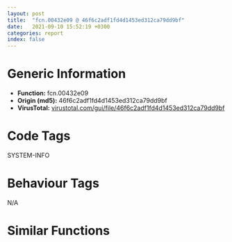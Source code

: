 ```yaml
---
layout: post
title:  "fcn.00432e09 @ 46f6c2adf1fd4d1453ed312ca79dd9bf"
date:   2021-09-10 15:52:19 +0300
categories: report
index: false
---
```


# Generic Information
- **Function:** fcn.00432e09
- **Origin (md5):** 46f6c2adf1fd4d1453ed312ca79dd9bf
- **VirusTotal:** [virustotal.com/gui/file/46f6c2adf1fd4d1453ed312ca79dd9bf][virustotal_ref]

# Code Tags
<span class="tag" id="SYSTEM-INFO">SYSTEM-INFO</span>


# Behaviour Tags
<span class="bhv-tag" id="na">N/A</span>

# Similar Functions
<script type="text/javascript" src="https://www.gstatic.com/charts/loader.js"></script>
<script type="text/javascript">

    google.charts.load('current', {'packages':['corechart']});
    google.charts.setOnLoadCallback(drawChart);

    function drawChart() {
    var data = new google.visualization.DataTable();
        data.addColumn('number', 'X');
        data.addColumn('number', 'Y');
        data.addColumn({type: 'string', role: 'tooltip', 'p': {'html': true}});
        data.addColumn({'type': 'string', 'role': 'style'});
        
        data.addRows([
    [-159.53338623046875, -105.9376220703125, '<b><a href="/report/fcn.00432e09@46f6c2adf1fd4d1453ed312ca79dd9bf">fcn.00432e09</a><br>@46f6c2adf1fd4d1453ed312ca79dd9bf</b><br>mov eax, dword[ebp-0x54]<br>add eax, 1<br>mov dword[ebp-0x54], eax<br>cmp dword[ebp-0x54], 3<br>jge 0x432e51<br>call dword[sym.imp.KERNEL32.dll_IsDebuggerPresent]<br>mov dword[ebp-0x2c], 0xd825<br>aam 0x25<br>fadd dword[eax]<br>add bh, al<br>inc ebp<br>loopne 0x432e60<br>xor dh, byte[edi-0x10]<br>aam 0x25<br>fadd dword[eax]<br>add bh, al<br>inc ebp<br>loopne 0x432e60<br>xor dh, byte[edi-0x10]<br>lea ecx, [ebp-0x2c]<br>mov dword[ebp-0x60], ecx<br>mov edx, dword[ebp-0x60]<br>mov eax, dword[edx]<br>add eax, dword[ebp-0x20]<br>mov dword[ebp-0x48], eax<br>mov dword[ebp-4], 0x18<br>mov dword[ebp-0x38], 0xfc77d673<br>lea ecx, [ebp-4]<br>mov dword[ebp-0x5c], ecx<br>mov ecx, dword[ebp-0x38]<br>add ecx, 1<br>mov edx, dword[ebp-0x5c]<br>mov eax, dword[edx]<br>cdq <br>idiv ecx<br>imul eax, dword[ebp-0x20]<br>mov dword[ebp-0x20], eax<br>jmp 0x432df2<br>mov dword[ebp-0x38], 0xf9a306e1<br>mov dword[ebp-4], 0x4af5<br>mov ecx, dword[ebp-4]<br>dec ebp<br>cld <br>add ecx, 1<br>mov eax, dword[ebp-0x38]<br>cdq <br>idiv ecx<br>mov dword[ebp+8], eax<br>mov dword[ebp-0x20], 0xe158<br>cmp dword[ebp-0x20], 0x82c7<br>je 0x432eb2<br>mov dword[ebp-0x34], 0xa7c2<br>mov dword[ebp-0x6c], 0xcf<br>mov edx, dword[ebp-0x34]<br>imul edx, dword[ebp-0x6c]<br>mov dword[ebp-0x1c], edx<br>call dword[sym.imp.KERNEL32.dll_GetCommandLineA]<br>mov dword[ebp-0x44], 0xf3504c52<br>mov eax, dword[ebp-0x44]<br>or eax, 0x27<br>imul eax, dword[ebp-0x38]<br>mov dword[ebp-0x18], eax<br>jmp 0x432ee2<br>mov dword[ebp-0x78], 0xf1425a03<br>mov ecx, dword[ebp-0x78]<br>sub ecx, dword[ebp-0x78]<br>mov dword[ebp-0x34], ecx<br>mov dword[ebp-0x48], 0x33<br>lea edx, [ebp-0x48]<br>mov dword[ebp-0x70], edx<br>lea eax, [ebp-0x38]<br>mov dword[ebp-0x74], eax<br>mov ecx, dword[ebp-0x70]<br>mov edx, dword[ecx]<br>mov eax, dword[ebp-0x74]<br>add edx, dword[eax]<br>mov dword[ebp-0x3c], edx<br>call dword[sym.imp.KERNEL32.dll_GetEnvironmentStringsW]<br>mov dword[ebp-0x2c], 0x60<br>mov dword[ebp-0x3c], 0x2abd<br>lea ecx, [ebp-0x3c]<br>mov dword[ebp-0x40], ecx<br>mov edx, dword[ebp-0x40]<br>mov eax, dword[ebp-0x2c]<br>imul eax, dword[edx]<br>add eax, dword[ebp-0x20]<br>mov dword[ebp-0x20], eax<br>lea ecx, [ebp+8]<br>mov dword[ebp-0x50], ecx<br>mov edx, dword[ebp-0x50]<br>mov eax, dword[edx]<br>and eax, dword[ebp-4]<br>add eax, dword[ebp-0x20]<br>mov dword[ebp-8], eax<br>mov dword[ebp+0xc], 0x73<br>lea ecx, [ebp+0xc]<br>mov dword[ebp-0x30], ecx<br>lea edx, [ebp-0x3c]<br>mov dword[ebp-0x4c], edx<br>mov eax, dword[ebp-0x30]<br>mov ecx, dword[eax]<br>mov edx, dword[ebp-0x4c]<br>add ecx, dword[edx]<br>add ecx, dword[ebp+0xc]<br>mov dword[ebp+0xc], ecx<br>call dword[sym.imp.KERNEL32.dll_IsDebuggerPresent]<br>mov dword[ebp-0x18], 0xfa33e1eb<br>mov dword[ebp-0x14], 0xd3a0<br>mov eax, dword[ebp-0x18]<br>add eax, dword[ebp-0x14]<br>add eax, dword[ebp-0x38]<br>mov dword[ebp-0x38], eax<br>mov dword[ebp-0x44], 0xf1e5fca5<br>lea ecx, [ebp-0x44]<br>mov dword[ebp-0x10], ecx<br>mov edx, dword[ebp-0x10]<br>mov eax, dword[edx]<br>sub eax, dword[ebp-0x3c]<br>mov dword[ebp-0x1c], eax<br>cmp dword[ebp-0x20], 0x1f<br>jg 0x432fb5<br>mov dword[ebp-0x24], 0xf23d<br>mov ecx, dword[ebp-0x24]<br>and ecx, dword[ebp-0x3c]<br>mov edx, dword[ebp-0x14]<br>sub edx, ecx<br>mov eax, dword[ebp-0x38]<br>sub eax, edx<br>mov dword[ebp-0x38], eax<br>mov dword[ebp-0x34], 0x2688<br>mov dword[ebp-0x7c], 0xfccd58d6<br>mov ecx, dword[ebp-0x34]<br>imul ecx, dword[ebp-0x7c]<br>add ecx, dword[ebp-0x3c]<br>mov dword[ebp-0x3c], ecx<br>mov edx, dword[ebp-0x1c]<br>or edx, 0xfd0802fe<br>mov eax, dword[ebp-8]<br>and eax, dword[ebp+8]<br>add edx, eax<br>mov dword[ebp-0x28], edx<br>mov dword[ebp-0x24], 0x817c<br>mov ecx, dword[ebp-0x24]<br>cmp ecx, dword[ebp-0x1c]<br>jne 0x432fe6<br>call dword[sym.imp.KERNEL32.dll_GetEnvironmentStrings]<br>call dword[sym.imp.KERNEL32.dll_GetEnvironmentStringsW]<br>jmp 0x433041<br>lea edx, [ebp-0x118]<br>push edx<br>call dword[sym.imp.KERNEL32.dll_GetVersionExA]<br>mov dword[ebp-0x11c], 0<br>jmp 0x43300e<br>mov eax, dword[ebp-0x11c]<br>add eax, 1<br>mov dword[ebp-0x11c], eax<br>cmp dword[ebp-0x11c], 3<br>jge 0x433041<br>mov eax, dword[ebp-4]<br>and eax, 0x7c<br>mov ecx, dword[ebp-0x1c]<br>add ecx, 1<br>cdq <br>idiv ecx<br>imul eax, dword[ebp-0x18]<br>mov dword[ebp-0x18], eax<br>mov edx, dword[ebp-0x14]<br>or edx, 0x6b91<br>add edx, dword[ebp-0x3c]<br>mov dword[ebp-0x120], edx<br>jmp 0x432fff<br>mov dword[ebp-0x34], 0xd91f<br>mov eax, dword[ebp-4]<br>or eax, 0x30<br>add eax, dword[ebp-0x34]<br>mov ecx, dword[ebp-0x24]<br>sub ecx, eax<br>mov dword[ebp-0x24], ecx<br>mov ecx, dword[ebp-0x80]<br>xor ecx, ebp<br>call fcn.00433c2e<br>mov esp, ebp<br>pop ebp<br>ret <br><eoc> ', 'point { fill-color: #e0440e; }'],
[18.803485870361328, 83.37368774414062, '<b><a href="/report/fcn.004043a0@6f3954a480bef11309decb3759df55ad">fcn.004043a0</a><br>@6f3954a480bef11309decb3759df55ad</b><br>push ebp<br>mov ebp, esp<br>sub esp, 0x1c<br>mov dword[ebp-4], ecx<br>mov eax, dword[ebp-4]<br>add eax, 8<br>mov dword[ebp-8], eax<br>mov ecx, dword[ebp-8]<br>mov edx, dword[ecx]<br>mov dword[ebp-0x18], edx<br>call dword[sym.imp.KERNEL32.dll_GetCurrentThreadId]<br>mov dword[ebp-0x1c], eax<br>mov eax, dword[ebp-4]<br>mov ecx, dword[eax+4]<br>sub ecx, 1<br>mov edx, dword[ebp-4]<br>mov dword[edx+4], ecx<br>mov eax, dword[ebp-4]<br>cmp dword[eax+4], 0<br>jne 0x404409<br>mov dword[ebp-0xc], 0xffffffff<br>mov ecx, dword[ebp-4]<br>add ecx, 8<br>mov dword[ebp-0x10], ecx<br>lea edx, [ebp-0xc]<br>mov dword[ebp-0x14], edx<br>mov eax, dword[ebp-0x10]<br>mov ecx, dword[ebp-0x14]<br>mov edx, dword[ecx]<br>mov dword[eax], edx<br>xor ecx, ecx<br>mov edx, dword[ebp-4]<br>mov eax, 1<br>lock cmpxchg<br>mov esp, ebp<br>pop ebp<br>ret <br><eoc> ', 'null'],
[89.03092956542969, 70.73191833496094, '<b><a href="/report/fcn.004043a0@985d3a961f1a2ad37039ba25bf21c0ee">fcn.004043a0</a><br>@985d3a961f1a2ad37039ba25bf21c0ee</b><br>push ebp<br>mov ebp, esp<br>sub esp, 0x1c<br>mov dword[ebp-4], ecx<br>mov eax, dword[ebp-4]<br>add eax, 8<br>mov dword[ebp-8], eax<br>mov ecx, dword[ebp-8]<br>mov edx, dword[ecx]<br>mov dword[ebp-0x18], edx<br>call dword[sym.imp.KERNEL32.dll_GetCurrentThreadId]<br>mov dword[ebp-0x1c], eax<br>mov eax, dword[ebp-4]<br>mov ecx, dword[eax+4]<br>sub ecx, 1<br>mov edx, dword[ebp-4]<br>mov dword[edx+4], ecx<br>mov eax, dword[ebp-4]<br>cmp dword[eax+4], 0<br>jne 0x404409<br>mov dword[ebp-0xc], 0xffffffff<br>mov ecx, dword[ebp-4]<br>add ecx, 8<br>mov dword[ebp-0x10], ecx<br>lea edx, [ebp-0xc]<br>mov dword[ebp-0x14], edx<br>mov eax, dword[ebp-0x10]<br>mov ecx, dword[ebp-0x14]<br>mov edx, dword[ecx]<br>mov dword[eax], edx<br>xor ecx, ecx<br>mov edx, dword[ebp-4]<br>mov eax, 1<br>lock cmpxchg<br>mov esp, ebp<br>pop ebp<br>ret <br><eoc> ', 'null'],
[98.55180358886719, 32.990211486816406, '<b><a href="/report/fcn.004057c0@2fcce874fb2a3a396274d2df89c397e3">fcn.004057c0</a><br>@2fcce874fb2a3a396274d2df89c397e3</b><br>push ebp<br>mov ebp, esp<br>sub esp, 0x1c<br>mov dword[ebp-4], ecx<br>mov eax, dword[ebp-4]<br>add eax, 8<br>mov dword[ebp-8], eax<br>mov ecx, dword[ebp-8]<br>mov edx, dword[ecx]<br>mov dword[ebp-0x18], edx<br>call dword[sym.imp.KERNEL32.dll_GetCurrentThreadId]<br>mov dword[ebp-0x1c], eax<br>mov eax, dword[ebp-4]<br>mov ecx, dword[eax+4]<br>sub ecx, 1<br>mov edx, dword[ebp-4]<br>mov dword[edx+4], ecx<br>mov eax, dword[ebp-4]<br>cmp dword[eax+4], 0<br>jne 0x405829<br>mov dword[ebp-0xc], 0xffffffff<br>mov ecx, dword[ebp-4]<br>add ecx, 8<br>mov dword[ebp-0x10], ecx<br>lea edx, [ebp-0xc]<br>mov dword[ebp-0x14], edx<br>mov eax, dword[ebp-0x10]<br>mov ecx, dword[ebp-0x14]<br>mov edx, dword[ecx]<br>mov dword[eax], edx<br>xor ecx, ecx<br>mov edx, dword[ebp-4]<br>mov eax, 1<br>lock cmpxchg<br>mov esp, ebp<br>pop ebp<br>ret <br><eoc> ', 'null'],
[36.798072814941406, 40.79304122924805, '<b><a href="/report/fcn.004043a0@3a017db0719485179e5931e1ff048b6a">fcn.004043a0</a><br>@3a017db0719485179e5931e1ff048b6a</b><br>push ebp<br>mov ebp, esp<br>sub esp, 0x1c<br>mov dword[ebp-4], ecx<br>mov eax, dword[ebp-4]<br>add eax, 8<br>mov dword[ebp-8], eax<br>mov ecx, dword[ebp-8]<br>mov edx, dword[ecx]<br>mov dword[ebp-0x18], edx<br>call dword[sym.imp.KERNEL32.dll_GetCurrentThreadId]<br>mov dword[ebp-0x1c], eax<br>mov eax, dword[ebp-4]<br>mov ecx, dword[eax+4]<br>sub ecx, 1<br>mov edx, dword[ebp-4]<br>mov dword[edx+4], ecx<br>mov eax, dword[ebp-4]<br>cmp dword[eax+4], 0<br>jne 0x404409<br>mov dword[ebp-0xc], 0xffffffff<br>mov ecx, dword[ebp-4]<br>add ecx, 8<br>mov dword[ebp-0x10], ecx<br>lea edx, [ebp-0xc]<br>mov dword[ebp-0x14], edx<br>mov eax, dword[ebp-0x10]<br>mov ecx, dword[ebp-0x14]<br>mov edx, dword[ecx]<br>mov dword[eax], edx<br>xor ecx, ecx<br>mov edx, dword[ebp-4]<br>mov eax, 1<br>lock cmpxchg<br>mov esp, ebp<br>pop ebp<br>ret <br><eoc> ', 'null'],
[-103.63601684570312, -85.95008850097656, '<b><a href="/report/fcn.00402c10@38d41d729f8f30faf0dd96f0c7acba4b">fcn.00402c10</a><br>@38d41d729f8f30faf0dd96f0c7acba4b</b><br>push ebp<br>mov ebp, esp<br>sub esp, 0x198<br>mov eax, dword[0x443008]<br>xor eax, ebp<br>mov dword[ebp-4], eax<br>mov eax, dword[ebp+8]<br>mov ecx, 1<br>lock xadd<br>inc ecx<br>cmp ecx, 1<br>jne 0x402c75<br>lea edx, [ebp-0x194]<br>push edx<br>movzx eax, byte[ebp+0xc]<br>and eax, 0xff<br>movzx ecx, al<br>movzx edx, byte[ebp+0x10]<br>and edx, 0xff<br>movzx eax, dl<br>shl eax, 8<br>or ecx, eax<br>push ecx<br>call dword[sym.imp.WS2_32.dll_WSAStartup]<br>mov dword[ebp-0x198], eax<br>mov ecx, dword[ebp-0x198]<br>mov edx, dword[ebp+8]<br>add edx, 4<br>xchg dword[edx], ecx<br>mov ecx, dword[ebp-4]<br>xor ecx, ebp<br>call fcn.00425206<br>mov esp, ebp<br>pop ebp<br>ret <br><eoc> ', 'null'],
[62.41200256347656, 107.5007095336914, '<b><a href="/report/fcn.004043a0@2f57463e398c8086d3043342f205d871">fcn.004043a0</a><br>@2f57463e398c8086d3043342f205d871</b><br>push ebp<br>mov ebp, esp<br>sub esp, 0x1c<br>mov dword[ebp-4], ecx<br>mov eax, dword[ebp-4]<br>add eax, 8<br>mov dword[ebp-8], eax<br>mov ecx, dword[ebp-8]<br>mov edx, dword[ecx]<br>mov dword[ebp-0x18], edx<br>call dword[sym.imp.KERNEL32.dll_GetCurrentThreadId]<br>mov dword[ebp-0x1c], eax<br>mov eax, dword[ebp-4]<br>mov ecx, dword[eax+4]<br>sub ecx, 1<br>mov edx, dword[ebp-4]<br>mov dword[edx+4], ecx<br>mov eax, dword[ebp-4]<br>cmp dword[eax+4], 0<br>jne 0x404409<br>mov dword[ebp-0xc], 0xffffffff<br>mov ecx, dword[ebp-4]<br>add ecx, 8<br>mov dword[ebp-0x10], ecx<br>lea edx, [ebp-0xc]<br>mov dword[ebp-0x14], edx<br>mov eax, dword[ebp-0x10]<br>mov ecx, dword[ebp-0x14]<br>mov edx, dword[ecx]<br>mov dword[eax], edx<br>xor ecx, ecx<br>mov edx, dword[ebp-4]<br>mov eax, 1<br>lock cmpxchg<br>mov esp, ebp<br>pop ebp<br>ret <br><eoc> ', 'null'],
[52.413368225097656, 73.95289611816406, '<b><a href="/report/fcn.004043a0@da55f6ad71c51a7bfc62709434cb3d45">fcn.004043a0</a><br>@da55f6ad71c51a7bfc62709434cb3d45</b><br>push ebp<br>mov ebp, esp<br>sub esp, 0x1c<br>mov dword[ebp-4], ecx<br>mov eax, dword[ebp-4]<br>add eax, 8<br>mov dword[ebp-8], eax<br>mov ecx, dword[ebp-8]<br>mov edx, dword[ecx]<br>mov dword[ebp-0x18], edx<br>call dword[sym.imp.KERNEL32.dll_GetCurrentThreadId]<br>mov dword[ebp-0x1c], eax<br>mov eax, dword[ebp-4]<br>mov ecx, dword[eax+4]<br>sub ecx, 1<br>mov edx, dword[ebp-4]<br>mov dword[edx+4], ecx<br>mov eax, dword[ebp-4]<br>cmp dword[eax+4], 0<br>jne 0x404409<br>mov dword[ebp-0xc], 0xffffffff<br>mov ecx, dword[ebp-4]<br>add ecx, 8<br>mov dword[ebp-0x10], ecx<br>lea edx, [ebp-0xc]<br>mov dword[ebp-0x14], edx<br>mov eax, dword[ebp-0x10]<br>mov ecx, dword[ebp-0x14]<br>mov edx, dword[ecx]<br>mov dword[eax], edx<br>xor ecx, ecx<br>mov edx, dword[ebp-4]<br>mov eax, 1<br>lock cmpxchg<br>mov esp, ebp<br>pop ebp<br>ret <br><eoc> ', 'null'],
[64.35558319091797, 13.251785278320312, '<b><a href="/report/fcn.004043a0@cd64783198de5872d050db281b6d529b">fcn.004043a0</a><br>@cd64783198de5872d050db281b6d529b</b><br>push ebp<br>mov ebp, esp<br>sub esp, 0x1c<br>mov dword[ebp-4], ecx<br>mov eax, dword[ebp-4]<br>add eax, 8<br>mov dword[ebp-8], eax<br>mov ecx, dword[ebp-8]<br>mov edx, dword[ecx]<br>mov dword[ebp-0x18], edx<br>call dword[sym.imp.KERNEL32.dll_GetCurrentThreadId]<br>mov dword[ebp-0x1c], eax<br>mov eax, dword[ebp-4]<br>mov ecx, dword[eax+4]<br>sub ecx, 1<br>mov edx, dword[ebp-4]<br>mov dword[edx+4], ecx<br>mov eax, dword[ebp-4]<br>cmp dword[eax+4], 0<br>jne 0x404409<br>mov dword[ebp-0xc], 0xffffffff<br>mov ecx, dword[ebp-4]<br>add ecx, 8<br>mov dword[ebp-0x10], ecx<br>lea edx, [ebp-0xc]<br>mov dword[ebp-0x14], edx<br>mov eax, dword[ebp-0x10]<br>mov ecx, dword[ebp-0x14]<br>mov edx, dword[ecx]<br>mov dword[eax], edx<br>xor ecx, ecx<br>mov edx, dword[ebp-4]<br>mov eax, 1<br>lock cmpxchg<br>mov esp, ebp<br>pop ebp<br>ret <br><eoc> ', 'null'],
[-159.47315979003906, -74.78358459472656, '<b><a href="/report/fcn.0042fcd0@46f6c2adf1fd4d1453ed312ca79dd9bf">fcn.0042fcd0</a><br>@46f6c2adf1fd4d1453ed312ca79dd9bf</b><br>push ebp<br>mov ebp, esp<br>sub esp, 0x120<br>mov eax, dword[0x448a28]<br>xor eax, ebp<br>mov dword[ebp-0x64], eax<br>mov dword[ebp-0x24], 0x14d<br>mov dword[ebp-0x3c], 0x2e<br>mov eax, dword[ebp-0x24]<br>imul eax, dword[ebp-0x3c]<br>imul eax, dword[ebp-0x3c]<br>mov dword[ebp-0x3c], eax<br>lea ecx, [ebp-0x3c]<br>mov dword[ebp-0x4c], ecx<br>mov eax, dword[ebp-0x3c]<br>and eax, 0x15<br>mov ecx, dword[ebp-0x3c]<br>add ecx, 1<br>cdq <br>idiv ecx<br>imul eax, dword[ebp-0x24]<br>mov dword[ebp-0x24], eax<br>lea edx, [ebp-0x24]<br>mov dword[ebp-0x28], edx<br>mov dword[ebp-0x30], 0x1273<br>mov eax, dword[ebp-0x28]<br>mov eax, dword[eax]<br>and eax, dword[ebp-0x30]<br>mov ecx, dword[ebp-0x3c]<br>add ecx, 1<br>cdq <br>idiv ecx<br>mov edx, dword[ebp-0x30]<br>sub edx, eax<br>mov dword[ebp-0x30], edx<br>mov dword[ebp-0x1c], 0x42fcd0<br>mov dword[ebp-0x18], 0x401008<br>mov dword[ebp-0x14], 0x2e6a8<br>mov dword[ebp-0x10], 0<br>mov dword[ebp-0xc], 0<br>mov eax, dword[section..text]<br>mov dword[ebp-8], eax<br>mov ecx, dword[0x44800c]<br>mov dword[ebp-4], ecx<br>mov dword[ebp-0x34], 0x48<br>cmp dword[ebp-0x34], 0x500e<br>je 0x42fe11<br>mov dword[ebp-0x48], 0x9585<br>mov dword[ebp-0x5c], 0x90b4<br>lea edx, [ebp-0x48]<br>mov dword[ebp-0x54], edx<br>lea eax, [ebp-0x5c]<br>mov dword[ebp-0x58], eax<br>mov ecx, dword[ebp-0x54]<br>mov edx, dword[ecx]<br>and edx, dword[ebp-0x34]<br>mov eax, dword[ebp-0x58]<br>imul edx, dword[eax]<br>mov dword[ebp-0x50], edx<br>mov dword[ebp-0x60], 0<br>jmp 0x42fdc6<br>mov ecx, dword[ebp-0x60]<br>add ecx, 1<br>mov dword[ebp-0x60], ecx<br>cmp dword[ebp-0x60], 2<br>jge 0x42fdfd<br>mov edx, dword[ebp-0x50]<br>sub edx, dword[ebp-0x48]<br>add edx, dword[ebp-0x5c]<br>mov dword[ebp-0x5c], edx<br>lea eax, [ebp-0x100]<br>push eax<br>call dword[sym.imp.KERNEL32.dll_GetVersionExA]<br>mov eax, dword[ebp-0x48]<br>or eax, dword[ebp-0x5c]<br>mov ecx, dword[ebp-0x50]<br>add ecx, 1<br>cdq <br>idiv ecx<br>imul eax, dword[ebp-0x48]<br>mov dword[ebp-0x48], eax<br>jmp 0x42fdbd<br>mov edx, dword[ebp-0x34]<br>push edx<br>mov eax, dword[ebp-0x48]<br>push eax<br>mov ecx, dword[ebp-0x34]<br>push ecx<br>call fcn.0042f6b0<br>add esp, 0xc<br>mov dword[ebp-0x48], 0xfddaa046<br>mov edx, dword[ebp-0x48]<br>push edx<br>mov eax, dword[ebp-0x34]<br>push eax<br>mov ecx, dword[ebp-0x34]<br>push ecx<br>call fcn.0042fc90<br>add esp, 0xc<br>call fcn.0042f730<br>mov dword[ebp-0x44], eax<br>lea edx, [ebp-0x1c]<br>push edx<br>call dword[ebp-0x44]<br>add esp, 4<br>mov dword[ebp-0x2c], 0xf4edc03b<br>mov dword[ebp-0x20], 0x8959<br>lea eax, [ebp-0x20]<br>mov dword[ebp-0x40], eax<br>mov ecx, dword[ebp-0x40]<br>mov edx, dword[ebp-0x2c]<br>sub edx, dword[ecx]<br>mov eax, dword[ebp-0x20]<br>sub eax, edx<br>mov dword[ebp-0x20], eax<br>mov dword[ebp-0x38], 0x339b<br>mov ecx, dword[ebp-0x20]<br>and ecx, dword[ebp-0x20]<br>mov edx, dword[ebp-0x38]<br>or edx, 0xf16943e1<br>sub ecx, edx<br>add ecx, dword[ebp-0x2c]<br>mov dword[ebp-0x2c], ecx<br>mov dword[ebp-0x104], 0<br>jmp 0x42fe9b<br>mov eax, dword[ebp-0x104]<br>add eax, 1<br>mov dword[ebp-0x104], eax<br>cmp dword[ebp-0x104], 3<br>jge 0x42ff4a<br>lea ecx, [ebp-0x20]<br>mov dword[ebp-0x10c], ecx<br>mov edx, dword[ebp-0x38]<br>and edx, dword[ebp-0x2c]<br>mov eax, dword[ebp-0x10c]<br>mov ecx, dword[eax]<br>and ecx, dword[ebp-0x2c]<br>add edx, ecx<br>mov dword[ebp-0x108], edx<br>mov dword[ebp-0x110], 0<br>jmp 0x42fee5<br>mov edx, dword[ebp-0x110]<br>add edx, 1<br>mov dword[ebp-0x110], edx<br>cmp dword[ebp-0x110], 3<br>jge 0x42ff45<br>lea eax, [ebp-0x20]<br>mov dword[ebp-0x114], eax<br>lea ecx, [ebp-0x2c]<br>mov dword[ebp-0x11c], ecx<br>mov dword[ebp-0x118], 0x9c<br>mov edx, dword[ebp-0x11c]<br>mov eax, dword[edx]<br>and eax, dword[ebp-0x118]<br>mov ecx, dword[ebp-0x114]<br>mov edx, dword[ecx]<br>sub edx, eax<br>add edx, dword[ebp-0x108]<br>mov dword[ebp-0x108], edx<br>call fcn.0042fbf0<br>mov eax, dword[ebp-0x108]<br>sub eax, dword[ebp-0x38]<br>imul eax, dword[ebp-0x20]<br>mov dword[ebp-0x20], eax<br>jmp 0x42fed6<br>jmp 0x42fe8c<br>mov ecx, dword[ebp-0x64]<br>xor ecx, ebp<br>call fcn.00433c2e<br>mov esp, ebp<br>pop ebp<br>ret <br><eoc> ', 'null'],
[104.94757843017578, 101.46275329589844, '<b><a href="/report/fcn.004043a0@2a380710d2016aed75cfad6eacab1d1a">fcn.004043a0</a><br>@2a380710d2016aed75cfad6eacab1d1a</b><br>push ebp<br>mov ebp, esp<br>sub esp, 0x1c<br>mov dword[ebp-4], ecx<br>mov eax, dword[ebp-4]<br>add eax, 8<br>mov dword[ebp-8], eax<br>mov ecx, dword[ebp-8]<br>mov edx, dword[ecx]<br>mov dword[ebp-0x18], edx<br>call dword[sym.imp.KERNEL32.dll_GetCurrentThreadId]<br>mov dword[ebp-0x1c], eax<br>mov eax, dword[ebp-4]<br>mov ecx, dword[eax+4]<br>sub ecx, 1<br>mov edx, dword[ebp-4]<br>mov dword[edx+4], ecx<br>mov eax, dword[ebp-4]<br>cmp dword[eax+4], 0<br>jne 0x404409<br>mov dword[ebp-0xc], 0xffffffff<br>mov ecx, dword[ebp-4]<br>add ecx, 8<br>mov dword[ebp-0x10], ecx<br>lea edx, [ebp-0xc]<br>mov dword[ebp-0x14], edx<br>mov eax, dword[ebp-0x10]<br>mov ecx, dword[ebp-0x14]<br>mov edx, dword[ecx]<br>mov dword[eax], edx<br>xor ecx, ecx<br>mov edx, dword[ebp-4]<br>mov eax, 1<br>lock cmpxchg<br>mov esp, ebp<br>pop ebp<br>ret <br><eoc> ', 'null'],
[68.93706512451172, 45.122867584228516, '<b><a href="/report/fcn.004043a0@47d4e089bbf62dab1a8f678bd32b173c">fcn.004043a0</a><br>@47d4e089bbf62dab1a8f678bd32b173c</b><br>push ebp<br>mov ebp, esp<br>sub esp, 0x1c<br>mov dword[ebp-4], ecx<br>mov eax, dword[ebp-4]<br>add eax, 8<br>mov dword[ebp-8], eax<br>mov ecx, dword[ebp-8]<br>mov edx, dword[ecx]<br>mov dword[ebp-0x18], edx<br>call dword[sym.imp.KERNEL32.dll_GetCurrentThreadId]<br>mov dword[ebp-0x1c], eax<br>mov eax, dword[ebp-4]<br>mov ecx, dword[eax+4]<br>sub ecx, 1<br>mov edx, dword[ebp-4]<br>mov dword[edx+4], ecx<br>mov eax, dword[ebp-4]<br>cmp dword[eax+4], 0<br>jne 0x404409<br>mov dword[ebp-0xc], 0xffffffff<br>mov ecx, dword[ebp-4]<br>add ecx, 8<br>mov dword[ebp-0x10], ecx<br>lea edx, [ebp-0xc]<br>mov dword[ebp-0x14], edx<br>mov eax, dword[ebp-0x10]<br>mov ecx, dword[ebp-0x14]<br>mov edx, dword[ecx]<br>mov dword[eax], edx<br>xor ecx, ecx<br>mov edx, dword[ebp-4]<br>mov eax, 1<br>lock cmpxchg<br>mov esp, ebp<br>pop ebp<br>ret <br><eoc> ', 'null'],
[98.17996215820312, -5.834193706512451, '<b><a href="/report/fcn.004043a0@ce2d7db52a4e79f76ce765b07f5eead2">fcn.004043a0</a><br>@ce2d7db52a4e79f76ce765b07f5eead2</b><br>push ebp<br>mov ebp, esp<br>sub esp, 0x1c<br>mov dword[ebp-4], ecx<br>mov eax, dword[ebp-4]<br>add eax, 8<br>mov dword[ebp-8], eax<br>mov ecx, dword[ebp-8]<br>mov edx, dword[ecx]<br>mov dword[ebp-0x18], edx<br>call dword[sym.imp.KERNEL32.dll_GetCurrentThreadId]<br>mov dword[ebp-0x1c], eax<br>mov eax, dword[ebp-4]<br>mov ecx, dword[eax+4]<br>sub ecx, 1<br>mov edx, dword[ebp-4]<br>mov dword[edx+4], ecx<br>mov eax, dword[ebp-4]<br>cmp dword[eax+4], 0<br>jne 0x404409<br>mov dword[ebp-0xc], 0xffffffff<br>mov ecx, dword[ebp-4]<br>add ecx, 8<br>mov dword[ebp-0x10], ecx<br>lea edx, [ebp-0xc]<br>mov dword[ebp-0x14], edx<br>mov eax, dword[ebp-0x10]<br>mov ecx, dword[ebp-0x14]<br>mov edx, dword[ecx]<br>mov dword[eax], edx<br>xor ecx, ecx<br>mov edx, dword[ebp-4]<br>mov eax, 1<br>lock cmpxchg<br>mov esp, ebp<br>pop ebp<br>ret <br><eoc> ', 'null'],
[-185.5360565185547, -80.84430694580078, '<b><a href="/report/main@46f6c2adf1fd4d1453ed312ca79dd9bf">main</a><br>@46f6c2adf1fd4d1453ed312ca79dd9bf</b><br>push ebp<br>mov ebp, esp<br>sub esp, 0xd4<br>mov dword[ebp-0x24], 0x1fcf<br>cmp dword[ebp-0x24], 0x6117<br>jg 0x430629<br>mov dword[ebp-0x20], 0xf93fefc7<br>lea eax, [ebp-0x20]<br>mov dword[ebp-0x38], eax<br>mov ecx, dword[ebp-0x20]<br>add ecx, 1<br>mov eax, dword[ebp-0x20]<br>cdq <br>idiv ecx<br>imul eax, dword[ebp-0x20]<br>mov dword[ebp-0x20], eax<br>mov byte[ebp-0x2d], 0<br>push 0<br>call dword[sym.imp.KERNEL32.dll_GetModuleHandleW]<br>mov dword[ebp-0x40], 0<br>jmp 0x430647<br>mov edx, dword[ebp-0x40]<br>add edx, 1<br>mov dword[ebp-0x40], edx<br>cmp dword[ebp-0x40], 5<br>jge 0x430714<br>mov dword[ebp-0x10], 0xc5d<br>cmp dword[ebp-0x10], 0x7fa<br>jne 0x43068f<br>mov dword[ebp-0x48], 0xf20cb62f<br>mov eax, dword[ebp-0x10]<br>push eax<br>mov ecx, dword[ebp-0x48]<br>push ecx<br>call fcn.004303e0<br>add esp, 8<br>mov edx, dword[ebp-0x10]<br>push edx<br>mov eax, dword[ebp-0x48]<br>push eax<br>call fcn.004303e0<br>add esp, 8<br>call fcn.0042fbf0<br>jmp 0x4306d0<br>mov dword[ebp-0x58], 0x9e<br>lea ecx, [ebp-0x58]<br>mov dword[ebp-0x54], ecx<br>mov edx, dword[ebp-0x54]<br>mov eax, dword[edx]<br>sub eax, dword[ebp-0x58]<br>mov dword[ebp-0x1c], eax<br>mov ecx, dword[ebp-0x1c]<br>and ecx, 0xfe5ada6a<br>sub ecx, dword[ebp-0x10]<br>mov dword[ebp-4], ecx<br>lea edx, [ebp-0x1c]<br>mov dword[ebp-0x50], edx<br>mov ecx, dword[ebp-0x1c]<br>add ecx, 1<br>mov eax, dword[ebp-0x58]<br>cdq <br>idiv ecx<br>mov edx, dword[ebp-0x1c]<br>sub edx, eax<br>mov dword[ebp-0x1c], edx<br>mov dword[ebp-4], 0xf1402d98<br>mov dword[ebp-0x1c], 0x46<br>mov eax, dword[ebp-4]<br>and eax, 0xa1<br>mov ecx, dword[ebp-0x1c]<br>add ecx, 1<br>cdq <br>idiv ecx<br>imul eax, dword[ebp-4]<br>mov dword[ebp-4], eax<br>lea edx, [ebp-4]<br>mov dword[ebp-0x44], edx<br>mov ecx, dword[ebp-4]<br>add ecx, 1<br>mov eax, dword[ebp-4]<br>cdq <br>idiv ecx<br>imul eax, dword[ebp-0x10]<br>mov dword[ebp-0x10], eax<br>jmp 0x43063e<br>mov dword[ebp-0x1c], 0xb8<br>mov dword[ebp-4], 0x87<br>lea edx, [ebp-0x1c]<br>mov dword[ebp-0x28], edx<br>lea eax, [ebp-4]<br>mov dword[ebp-0xc], eax<br>mov ecx, dword[ebp-0x28]<br>mov edx, dword[ebp-0xc]<br>mov eax, dword[ecx]<br>imul eax, dword[edx]<br>imul eax, dword[ebp-0x1c]<br>mov dword[ebp-0x1c], eax<br>mov dword[ebp-0x10], 0xfcef1d3f<br>mov ecx, dword[ebp-0x10]<br>and ecx, 0x6b<br>mov edx, dword[ebp-0x10]<br>or edx, dword[ebp-0x10]<br>sub ecx, edx<br>mov eax, dword[ebp-0x1c]<br>sub eax, ecx<br>mov dword[ebp-0x1c], eax<br>mov dword[ebp-0x34], 0xb767<br>cmp dword[ebp-0x34], 0x11<br>jne 0x4307b2<br>mov ecx, dword[ebp-0x34]<br>push ecx<br>mov edx, dword[ebp-0x34]<br>push edx<br>push str.Runs_the_given_file_and_deletes_it._It_also_removes_the_given_key_from_Add_Remove_Program_list<br>call fcn.00430190<br>add esp, 0xc<br>lea eax, [ebp-0x34]<br>mov dword[ebp-0x64], eax<br>lea ecx, [ebp-0x34]<br>mov dword[ebp-0x60], ecx<br>mov edx, dword[ebp-0x64]<br>mov eax, dword[ebp-0x60]<br>mov ecx, dword[edx]<br>imul ecx, dword[eax]<br>add ecx, dword[ebp-0x34]<br>mov dword[ebp-0x34], ecx<br>lea edx, [ebp-0x34]<br>mov dword[ebp-0x5c], edx<br>mov eax, dword[ebp-0x5c]<br>mov ecx, dword[ebp-0x34]<br>sub ecx, dword[eax]<br>add ecx, dword[ebp-0x34]<br>mov dword[ebp-0x34], ecx<br>jmp 0x4307ee<br>lea edx, [ebp-0x34]<br>mov dword[ebp-0x6c], edx<br>lea eax, [ebp-0x34]<br>mov dword[ebp-0x68], eax<br>mov ecx, dword[ebp-0x6c]<br>mov edx, dword[ecx]<br>or edx, dword[ebp-0x34]<br>mov eax, dword[ebp-0x68]<br>mov ecx, dword[eax]<br>or ecx, 0x213f<br>imul edx, ecx<br>imul edx, dword[ebp-0x34]<br>mov dword[ebp-0x34], edx<br>mov edx, dword[ebp-0x34]<br>or edx, 0xf0c89cbf<br>add edx, dword[ebp-0x34]<br>imul edx, dword[ebp-0x34]<br>mov dword[ebp-0x34], edx<br>mov dword[ebp-0x18], 0xc226<br>mov eax, dword[ebp-0x18]<br>mov dword[ebp-0x18], eax<br>push 0<br>call dword[sym.imp.ole32.dll_OleGetClipboard]<br>cmp eax, 0x80070057<br>jne 0x430b90<br>mov dword[ebp-0x7c], 0xfb8d6cc7<br>lea ecx, [ebp-0x7c]<br>mov dword[ebp-0x80], ecx<br>mov edx, dword[ebp-0x80]<br>mov eax, dword[edx]<br>or eax, 0xf5c8<br>add eax, dword[ebp-0x7c]<br>mov ecx, dword[ebp-0x7c]<br>sub ecx, eax<br>mov dword[ebp-0x7c], ecx<br>call fcn.00430290<br>mov dword[ebp-0x78], eax<br>mov dword[ebp-0x74], 0xf4539a63<br>lea edx, [ebp-0x74]<br>mov dword[ebp-0x70], edx<br>mov eax, dword[ebp-0x70]<br>mov ecx, dword[eax]<br>mov dword[ebp-0x74], ecx<br>cmp dword[ebp-0x78], 0x578<br>jne 0x430b90<br>mov dword[ebp-0x84], 0x88<br>cmp dword[ebp-0x84], 0xe800<br>jl 0x430942<br>mov dword[ebp-0x8c], 0x9e2b<br>mov edx, dword[ebp-0x84]<br>push edx<br>mov eax, dword[ebp-0x8c]<br>push eax<br>mov ecx, dword[ebp-0x8c]<br>push ecx<br>call fcn.0042ffa0<br>add esp, 0xc<br>cmp dword[ebp-0x8c], 0x4dc<br>jg 0x4308b5<br>mov edx, dword[ebp-0x8c]<br>mov dword[ebp-0x84], edx<br>jmp 0x430910<br>mov eax, dword[ebp-0x8c]<br>and eax, 0x7070<br>imul eax, dword[ebp-0x8c]<br>mov ecx, dword[ebp-0x84]<br>sub ecx, eax<br>mov dword[ebp-0x84], ecx<br>mov edx, dword[ebp-0x8c]<br>and edx, 0xf4d4ace4<br>add edx, dword[ebp-0x84]<br>add edx, dword[ebp-0x8c]<br>mov dword[ebp-0x8c], edx<br>mov eax, dword[ebp-0x84]<br>push eax<br>mov ecx, dword[ebp-0x8c]<br>push ecx<br>mov edx, dword[ebp-0x8c]<br>push edx<br>call fcn.0042fc90<br>add esp, 0xc<br>lea eax, [ebp-0x84]<br>mov dword[ebp-0xa0], eax<br>mov ecx, dword[ebp-0xa0]<br>mov edx, dword[ecx]<br>or edx, dword[ebp-0x8c]<br>imul edx, dword[ebp-0x84]<br>add edx, dword[ebp-0x84]<br>mov dword[ebp-0x84], edx<br>jmp 0x4309c4<br>cmp dword[ebp-0x84], 0xb7<br>jl 0x43096c<br>mov dword[ebp-0xa4], 0xfd<br>mov eax, dword[ebp-0xa4]<br>add eax, dword[ebp-0xa4]<br>mov dword[ebp-0xac], eax<br>jmp 0x43098c<br>mov dword[ebp-0x8c], 0x63d<br>mov ecx, dword[ebp-0x8c]<br>push ecx<br>mov edx, dword[ebp-0x84]<br>push edx<br>call fcn.004303e0<br>add esp, 8<br>mov dword[ebp-0xa4], 0xdda3<br>lea eax, [ebp-0x84]<br>mov dword[ebp-0xa8], eax<br>mov ecx, dword[ebp-0xa4]<br>and ecx, 0xff51a7c1<br>mov edx, dword[ebp-0xa8]<br>imul ecx, dword[edx]<br>imul ecx, dword[ebp-0xa4]<br>mov dword[ebp-0xa4], ecx<br>mov dword[ebp-0xb0], 0<br>jmp 0x4309df<br>mov eax, dword[ebp-0xb0]<br>add eax, 1<br>mov dword[ebp-0xb0], eax<br>cmp dword[ebp-0xb0], 1<br>jge 0x430a16<br>mov dword[ebp-0x88], 0xff188003<br>mov dword[ebp-0xb4], 0x1cc4<br>mov ecx, dword[ebp-0xb4]<br>add ecx, 1<br>mov eax, dword[ebp-0x88]<br>cdq <br>idiv ecx<br>mov dword[ebp-0x94], eax<br>jmp 0x4309d0<br>mov dword[ebp-0xb8], 0<br>jmp 0x430a31<br>mov edx, dword[ebp-0xb8]<br>add edx, 1<br>mov dword[ebp-0xb8], edx<br>cmp dword[ebp-0xb8], 2<br>jge 0x430ae9<br>mov dword[ebp-0x94], 0x5d91<br>mov dword[ebp-0xcc], 0xf51aef3c<br>lea eax, [ebp-0xcc]<br>mov dword[ebp-0xc8], eax<br>mov ecx, dword[ebp-0xcc]<br>add ecx, 1<br>mov eax, dword[ebp-0x94]<br>cdq <br>idiv ecx<br>imul eax, dword[ebp-0x94]<br>mov dword[ebp-0x94], eax<br>mov dword[ebp-0xc0], 0xfb07f7d7<br>lea edx, [ebp-0xcc]<br>mov dword[ebp-0xc4], edx<br>mov eax, dword[ebp-0xc0]<br>or eax, dword[ebp-0xcc]<br>mov ecx, dword[ebp-0xc4]<br>sub eax, dword[ecx]<br>mov edx, dword[ebp-0xcc]<br>sub edx, eax<br>mov dword[ebp-0xcc], edx<br>mov dword[ebp-0xbc], 0xd5<br>mov dword[ebp-0x88], 0xf386168c<br>mov eax, dword[ebp-0x88]<br>push eax<br>mov ecx, dword[ebp-0xbc]<br>push ecx<br>push str.STATUS_MEMBER_NOT_IN_ALIAS<br>call fcn.0042ffa0<br>add esp, 0xc<br>jmp 0x430a22<br>mov dword[ebp-0x90], 0xf0f79d8e<br>mov dword[ebp-0x9c], 0xfc4403d4<br>mov edx, dword[ebp-0x90]<br>cmp edx, dword[ebp-0x9c]<br>jne 0x430b60<br>mov dword[ebp-0xd0], 0x8d<br>mov eax, dword[ebp-0xd0]<br>or eax, dword[ebp-0x9c]<br>sub eax, dword[ebp-0x90]<br>mov ecx, dword[ebp-0x9c]<br>sub ecx, eax<br>mov dword[ebp-0x9c], ecx<br>lea edx, [ebp-0x9c]<br>mov dword[ebp-0xd4], edx<br>mov eax, dword[ebp-0xd0]<br>or eax, 0x34<br>mov ecx, dword[ebp-0xd4]<br>add eax, dword[ecx]<br>mov edx, dword[ebp-0xd0]<br>sub edx, eax<br>mov dword[ebp-0xd0], edx<br>lea eax, [ebp-0x9c]<br>mov dword[ebp-0x98], eax<br>mov ecx, dword[ebp-0x98]<br>mov edx, dword[ecx]<br>or edx, 0x61<br>add edx, dword[ebp-0x90]<br>mov eax, dword[ebp-0x9c]<br>sub eax, edx<br>mov dword[ebp-0x9c], eax<br>call fcn.0042fcd0<br>mov dword[ebp-8], 0xf46144f1<br>push str.FxCommonBuffer<br>push str.SHADOW_COPY_INODE_FILE<br>mov ecx, dword[ebp-8]<br>push ecx<br>call fcn.0042fc90<br>add esp, 0xc<br>xor eax, eax<br>mov esp, ebp<br>pop ebp<br>ret 0x10<br><eoc> ', 'null'],
[131.26934814453125, 20.80510711669922, '<b><a href="/report/fcn.004043a0@394c28c779b535ac47055481e5ab2427">fcn.004043a0</a><br>@394c28c779b535ac47055481e5ab2427</b><br>push ebp<br>mov ebp, esp<br>sub esp, 0x1c<br>mov dword[ebp-4], ecx<br>mov eax, dword[ebp-4]<br>add eax, 8<br>mov dword[ebp-8], eax<br>mov ecx, dword[ebp-8]<br>mov edx, dword[ecx]<br>mov dword[ebp-0x18], edx<br>call dword[sym.imp.KERNEL32.dll_GetCurrentThreadId]<br>mov dword[ebp-0x1c], eax<br>mov eax, dword[ebp-4]<br>mov ecx, dword[eax+4]<br>sub ecx, 1<br>mov edx, dword[ebp-4]<br>mov dword[edx+4], ecx<br>mov eax, dword[ebp-4]<br>cmp dword[eax+4], 0<br>jne 0x404409<br>mov dword[ebp-0xc], 0xffffffff<br>mov ecx, dword[ebp-4]<br>add ecx, 8<br>mov dword[ebp-0x10], ecx<br>lea edx, [ebp-0xc]<br>mov dword[ebp-0x14], edx<br>mov eax, dword[ebp-0x10]<br>mov ecx, dword[ebp-0x14]<br>mov edx, dword[ecx]<br>mov dword[eax], edx<br>xor ecx, ecx<br>mov edx, dword[ebp-4]<br>mov eax, 1<br>lock cmpxchg<br>mov esp, ebp<br>pop ebp<br>ret <br><eoc> ', 'null'],
[-125.55661010742188, -107.89879608154297, '<b><a href="/report/fcn.0042f730@46f6c2adf1fd4d1453ed312ca79dd9bf">fcn.0042f730</a><br>@46f6c2adf1fd4d1453ed312ca79dd9bf</b><br>push ebp<br>mov ebp, esp<br>sub esp, 0x130<br>mov eax, dword[0x448a28]<br>xor eax, ebp<br>mov dword[ebp-0x18], eax<br>mov dword[ebp-0xd4], 0<br>mov dword[ebp-0xb4], 0xa10<br>mov dword[ebp-0xc4], 3<br>mov dword[ebp-8], 0x47<br>lea eax, [ebp-8]<br>mov dword[ebp-0xd0], eax<br>mov ecx, dword[ebp-0xd0]<br>mov edx, dword[ebp-8]<br>sub edx, dword[ecx]<br>imul edx, dword[ebp-8]<br>mov dword[ebp-8], edx<br>mov eax, dword[ebp-0xc4]<br>add eax, 0x3d<br>push eax<br>mov ecx, dword[0x448a24]<br>push ecx<br>mov edx, dword[ebp-0xb4]<br>push edx<br>push 0<br>call dword[sym.imp.KERNEL32.dll_VirtualAlloc]<br>mov dword[ebp-0xd4], eax<br>mov dword[ebp-0xcc], 0xf7f4c50c<br>mov dword[ebp-0x14], 0xed<br>mov eax, dword[ebp-0xcc]<br>sub eax, dword[ebp-0x14]<br>mov dword[ebp-0xbc], eax<br>mov ecx, dword[ebp-0xbc]<br>or ecx, dword[ebp-0x14]<br>mov edx, dword[ebp-0xcc]<br>sub edx, ecx<br>mov eax, dword[ebp-0xbc]<br>sub eax, edx<br>mov dword[ebp-0xbc], eax<br>mov ecx, dword[ebp-0x14]<br>cmp ecx, dword[ebp-0xcc]<br>jl 0x42f7fb<br>call dword[sym.imp.KERNEL32.dll_IsDebuggerPresent]<br>jmp 0x42f848<br>mov dword[ebp-0xe0], 7<br>mov dword[ebp-0xdc], 0xf30d6d50<br>mov edx, dword[ebp-0xdc]<br>push edx<br>mov eax, dword[ebp-0xe0]<br>push eax<br>mov ecx, dword[ebp-0xe0]<br>push ecx<br>call fcn.0042f6b0<br>add esp, 0xc<br>mov edx, dword[ebp-0xcc]<br>or edx, dword[ebp-0xbc]<br>mov eax, dword[ebp-0xbc]<br>sub eax, edx<br>mov ecx, dword[ebp-0x14]<br>sub ecx, eax<br>mov dword[ebp-0x14], ecx<br>mov dword[ebp-0xc], 0<br>mov dword[ebp-0xc0], 0x284<br>mov edx, dword[ebp-0xc]<br>cmp edx, dword[ebp-0xc0]<br>jae 0x42fb6a<br>mov dword[ebp-0x108], 0xfa68<br>lea eax, [ebp-0x108]<br>mov dword[ebp-0xfc], eax<br>mov ecx, dword[ebp-0x108]<br>and ecx, dword[ebp-0x108]<br>mov edx, dword[ebp-0xfc]<br>imul ecx, dword[edx]<br>add ecx, dword[ebp-0x108]<br>mov dword[ebp-0x108], ecx<br>mov eax, dword[ebp-0xc]<br>mov ecx, dword[ebp-0xd4]<br>mov edx, dword[ebp-0xc]<br>mov edx, dword[edx*4+0x448010]<br>mov dword[ecx+eax*4], edx<br>mov dword[ebp-0x114], 0<br>jmp 0x42f8d0<br>mov eax, dword[ebp-0x114]<br>add eax, 1<br>mov dword[ebp-0x114], eax<br>cmp dword[ebp-0x114], 4<br>jge 0x42f92f<br>mov dword[ebp-0xe4], 0xa506<br>mov dword[ebp-0x118], 0xf4<br>mov ecx, dword[ebp-0xe4]<br>imul ecx, dword[ebp-0x118]<br>add ecx, dword[ebp-0x118]<br>mov dword[ebp-0x118], ecx<br>mov dword[ebp-0xe8], 0xf289cc08<br>mov edx, dword[ebp-0x118]<br>push edx<br>mov eax, dword[ebp-0xe8]<br>push eax<br>mov ecx, dword[ebp-0xe8]<br>push ecx<br>call fcn.0042f6b0<br>add esp, 0xc<br>jmp 0x42f8c1<br>mov dword[ebp-0xe8], 0xfa42626d<br>mov eax, dword[ebp-0xe8]<br>and eax, dword[ebp-0xe8]<br>mov ecx, dword[ebp-0xe8]<br>add ecx, 1<br>cdq <br>idiv ecx<br>mov dword[ebp-0xe4], eax<br>mov edx, dword[ebp-0xc]<br>mov eax, dword[ebp-0xd4]<br>mov ecx, dword[eax+edx*4]<br>xor ecx, dword[0x448008]<br>mov edx, dword[ebp-0xc]<br>mov eax, dword[ebp-0xd4]<br>mov dword[eax+edx*4], ecx<br>mov dword[ebp-0xf4], 0xf0e35fd6<br>lea ecx, [ebp-0xf4]<br>mov dword[ebp-0x104], ecx<br>mov edx, dword[ebp-0x104]<br>mov eax, dword[edx]<br>add eax, dword[ebp-0xf4]<br>mov dword[ebp-0xf8], eax<br>lea ecx, [ebp-0xf8]<br>mov dword[ebp-0xec], ecx<br>mov ecx, dword[ebp-0xf8]<br>add ecx, 1<br>mov eax, dword[ebp-0xf4]<br>cdq <br>idiv ecx<br>mov edx, dword[ebp-0xf8]<br>sub edx, eax<br>mov dword[ebp-0xf8], edx<br>mov eax, dword[ebp-0xc]<br>mov ecx, dword[ebp-0xd4]<br>mov edx, dword[ecx+eax*4]<br>add edx, dword[0x448008]<br>mov eax, dword[ebp-0xc]<br>mov ecx, dword[ebp-0xd4]<br>mov dword[ecx+eax*4], edx<br>mov dword[ebp-0x100], 0xfed0df09<br>lea edx, [ebp-0x100]<br>mov dword[ebp-0xf0], edx<br>mov eax, dword[ebp-0xf0]<br>mov ecx, dword[eax]<br>add ecx, dword[ebp-0x100]<br>mov edx, dword[ebp-0x100]<br>sub edx, ecx<br>mov dword[ebp-0x100], edx<br>mov eax, dword[ebp-0xc]<br>mov ecx, dword[ebp-0xd4]<br>mov edx, dword[ecx+eax*4]<br>xor edx, dword[0x448008]<br>mov eax, dword[ebp-0xc]<br>mov ecx, dword[ebp-0xd4]<br>mov dword[ecx+eax*4], edx<br>mov dword[ebp-0x110], 0xf4e5d56f<br>cmp dword[ebp-0x110], 0x3c<br>jg 0x42fa95<br>mov dword[ebp-0x11c], 0xa7<br>lea edx, [ebp-0x11c]<br>mov dword[ebp-0x120], edx<br>mov eax, dword[ebp-0x120]<br>mov ecx, dword[eax]<br>add ecx, dword[ebp-0x110]<br>mov dword[ebp-0x10c], ecx<br>mov edx, dword[ebp-0x11c]<br>sub edx, dword[ebp-0x110]<br>mov eax, dword[ebp-0x11c]<br>sub eax, edx<br>mov dword[ebp-0x11c], eax<br>jmp 0x42fb32<br>mov dword[ebp-0x10c], 0xb540<br>mov ecx, dword[ebp-0x10c]<br>and ecx, 0xf41fe296<br>imul ecx, dword[ebp-0x10c]<br>imul ecx, dword[ebp-0x10c]<br>mov dword[ebp-0x10c], ecx<br>mov dword[ebp-0x12c], 0x73a6<br>lea edx, [ebp-0x110]<br>mov dword[ebp-0x124], edx<br>mov eax, dword[ebp-0x12c]<br>or eax, 0xc257<br>mov ecx, dword[ebp-0x124]<br>sub eax, dword[ecx]<br>imul eax, dword[ebp-0x10c]<br>mov dword[ebp-0x10c], eax<br>lea edx, [ebp-0x12c]<br>mov dword[ebp-0x130], edx<br>lea eax, [ebp-0x110]<br>mov dword[ebp-0x128], eax<br>mov ecx, dword[ebp-0x130]<br>mov edx, dword[ecx]<br>and edx, 0xfccb0eb9<br>mov eax, dword[ebp-0x128]<br>imul edx, dword[eax]<br>mov ecx, dword[ebp-0x12c]<br>sub ecx, edx<br>mov dword[ebp-0x12c], ecx<br>mov dword[ebp-0x10c], 0xbb24<br>mov edx, dword[ebp-0x10c]<br>and edx, 0xf0e71954<br>add edx, dword[ebp-0x110]<br>mov eax, dword[ebp-0x110]<br>sub eax, edx<br>mov dword[ebp-0x110], eax<br>mov ecx, dword[ebp-0xc]<br>add ecx, 1<br>mov dword[ebp-0xc], ecx<br>jmp 0x42f859<br>mov dword[ebp-0x10], 0xe3de<br>mov dword[ebp-0xc8], 0xfa699c32<br>lea edx, [ebp-0xc8]<br>mov dword[ebp-4], edx<br>mov eax, dword[ebp-4]<br>mov ecx, dword[eax]<br>and ecx, 0xcc21<br>imul ecx, dword[ebp-0x10]<br>add ecx, dword[ebp-0xc8]<br>mov dword[ebp-0xc8], ecx<br>lea edx, [ebp-0xb0]<br>push edx<br>call dword[sym.imp.KERNEL32.dll_GetVersionExA]<br>mov dword[ebp-0xb8], 0xae29<br>mov eax, dword[ebp-0x10]<br>and eax, 0xf9d8c823<br>mov ecx, dword[ebp-0xb8]<br>or ecx, dword[ebp-0x10]<br>add ecx, dword[ebp-0xc8]<br>add ecx, eax<br>mov dword[ebp-0xc8], ecx<br>mov eax, dword[ebp-0xd4]<br>mov ecx, dword[ebp-0x18]<br>xor ecx, ebp<br>call fcn.00433c2e<br>mov esp, ebp<br>pop ebp<br>ret <br><eoc> ', 'null'],
[125.70685577392578, 62.45247268676758, '<b><a href="/report/fcn.004043a0@83f49824bfe7c3c24f4b74a2ba6ab65b">fcn.004043a0</a><br>@83f49824bfe7c3c24f4b74a2ba6ab65b</b><br>push ebp<br>mov ebp, esp<br>sub esp, 0x1c<br>mov dword[ebp-4], ecx<br>mov eax, dword[ebp-4]<br>add eax, 8<br>mov dword[ebp-8], eax<br>mov ecx, dword[ebp-8]<br>mov edx, dword[ecx]<br>mov dword[ebp-0x18], edx<br>call dword[sym.imp.KERNEL32.dll_GetCurrentThreadId]<br>mov dword[ebp-0x1c], eax<br>mov eax, dword[ebp-4]<br>mov ecx, dword[eax+4]<br>sub ecx, 1<br>mov edx, dword[ebp-4]<br>mov dword[edx+4], ecx<br>mov eax, dword[ebp-4]<br>cmp dword[eax+4], 0<br>jne 0x404409<br>mov dword[ebp-0xc], 0xffffffff<br>mov ecx, dword[ebp-4]<br>add ecx, 8<br>mov dword[ebp-0x10], ecx<br>lea edx, [ebp-0xc]<br>mov dword[ebp-0x14], edx<br>mov eax, dword[ebp-0x10]<br>mov ecx, dword[ebp-0x14]<br>mov edx, dword[ecx]<br>mov dword[eax], edx<br>xor ecx, ecx<br>mov edx, dword[ebp-4]<br>mov eax, 1<br>lock cmpxchg<br>mov esp, ebp<br>pop ebp<br>ret <br><eoc> ', 'null'],
[58.39533233642578, -21.322521209716797, '<b><a href="/report/fcn.004043a0@125511dc58d9fe5b15e0562013727778">fcn.004043a0</a><br>@125511dc58d9fe5b15e0562013727778</b><br>push ebp<br>mov ebp, esp<br>sub esp, 0x1c<br>mov dword[ebp-4], ecx<br>mov eax, dword[ebp-4]<br>add eax, 8<br>mov dword[ebp-8], eax<br>mov ecx, dword[ebp-8]<br>mov edx, dword[ecx]<br>mov dword[ebp-0x18], edx<br>call dword[sym.imp.KERNEL32.dll_GetCurrentThreadId]<br>mov dword[ebp-0x1c], eax<br>mov eax, dword[ebp-4]<br>mov ecx, dword[eax+4]<br>sub ecx, 1<br>mov edx, dword[ebp-4]<br>mov dword[edx+4], ecx<br>mov eax, dword[ebp-4]<br>cmp dword[eax+4], 0<br>jne 0x404409<br>mov dword[ebp-0xc], 0xffffffff<br>mov ecx, dword[ebp-4]<br>add ecx, 8<br>mov dword[ebp-0x10], ecx<br>lea edx, [ebp-0xc]<br>mov dword[ebp-0x14], edx<br>mov eax, dword[ebp-0x10]<br>mov ecx, dword[ebp-0x14]<br>mov edx, dword[ecx]<br>mov dword[eax], edx<br>xor ecx, ecx<br>mov edx, dword[ebp-4]<br>mov eax, 1<br>lock cmpxchg<br>mov esp, ebp<br>pop ebp<br>ret <br><eoc> ', 'null'],
[2.432866096496582, 43.853092193603516, '<b><a href="/report/fcn.004043a0@2dd6da6129e47fd72c5b6249eef16bbb">fcn.004043a0</a><br>@2dd6da6129e47fd72c5b6249eef16bbb</b><br>push ebp<br>mov ebp, esp<br>sub esp, 0x1c<br>mov dword[ebp-4], ecx<br>mov eax, dword[ebp-4]<br>add eax, 8<br>mov dword[ebp-8], eax<br>mov ecx, dword[ebp-8]<br>mov edx, dword[ecx]<br>mov dword[ebp-0x18], edx<br>call dword[sym.imp.KERNEL32.dll_GetCurrentThreadId]<br>mov dword[ebp-0x1c], eax<br>mov eax, dword[ebp-4]<br>mov ecx, dword[eax+4]<br>sub ecx, 1<br>mov edx, dword[ebp-4]<br>mov dword[edx+4], ecx<br>mov eax, dword[ebp-4]<br>cmp dword[eax+4], 0<br>jne 0x404409<br>mov dword[ebp-0xc], 0xffffffff<br>mov ecx, dword[ebp-4]<br>add ecx, 8<br>mov dword[ebp-0x10], ecx<br>lea edx, [ebp-0xc]<br>mov dword[ebp-0x14], edx<br>mov eax, dword[ebp-0x10]<br>mov ecx, dword[ebp-0x14]<br>mov edx, dword[ecx]<br>mov dword[eax], edx<br>xor ecx, ecx<br>mov edx, dword[ebp-4]<br>mov eax, 1<br>lock cmpxchg<br>mov esp, ebp<br>pop ebp<br>ret <br><eoc> ', 'null'],
[-135.2947998046875, -86.95711517333984, '<b><a href="/report/fcn.0042ffa0@46f6c2adf1fd4d1453ed312ca79dd9bf">fcn.0042ffa0</a><br>@46f6c2adf1fd4d1453ed312ca79dd9bf</b><br>push ebp<br>mov ebp, esp<br>sub esp, 0xe8<br>mov eax, dword[0x448a28]<br>xor eax, ebp<br>mov dword[ebp-0x44], eax<br>mov dword[ebp-4], 0xf6c1f790<br>cmp dword[ebp-4], 0x65<br>jne 0x430061<br>mov dword[ebp+8], 0xf6c3231d<br>cmp dword[ebp+8], 0x8898<br>jne 0x430037<br>mov dword[ebp-0x10], 0xd4<br>mov dword[ebp-0x18], 0x88<br>mov eax, dword[ebp-0x10]<br>imul eax, dword[ebp-0x18]<br>mov ecx, dword[ebp-0x18]<br>sub ecx, eax<br>mov dword[ebp-0x18], ecx<br>mov dword[ebp-0x24], 0x45<br>mov dword[ebp+0xc], 0x9d44<br>lea edx, [ebp-0x24]<br>mov dword[ebp-0x2c], edx<br>mov ecx, dword[ebp+0xc]<br>add ecx, 1<br>mov edx, dword[ebp-0x2c]<br>mov eax, dword[edx]<br>cdq <br>idiv ecx<br>mov ecx, dword[ebp-4]<br>sub ecx, eax<br>mov dword[ebp-4], ecx<br>lea edx, [ebp+0xc]<br>mov dword[ebp-0x1c], edx<br>mov ecx, dword[ebp+0xc]<br>add ecx, 1<br>mov edx, dword[ebp-0x1c]<br>mov eax, dword[edx]<br>cdq <br>idiv ecx<br>add eax, dword[ebp+0xc]<br>mov dword[ebp+0xc], eax<br>jmp 0x43005f<br>mov dword[ebp-0x10], 0x48<br>mov dword[ebp-0xc], 0x681c<br>mov eax, dword[ebp-0x10]<br>imul eax, dword[ebp-0xc]<br>imul eax, dword[ebp-0x10]<br>mov dword[ebp-0x10], eax<br>call dword[sym.imp.KERNEL32.dll_GetCommandLineA]<br>call dword[sym.imp.KERNEL32.dll_GetEnvironmentStrings]<br>jmp 0x4300a8<br>mov dword[ebp+0x10], 0x53<br>mov dword[ebp-0x30], 0xf941ac89<br>mov ecx, dword[ebp+0x10]<br>cmp ecx, dword[ebp-0x30]<br>jg 0x430094<br>mov dword[ebp-0xc], 0x14<br>mov dword[ebp+8], 0xffd86d1b<br>mov edx, dword[ebp-0xc]<br>imul edx, dword[ebp+8]<br>mov eax, dword[ebp-0x30]<br>sub eax, edx<br>mov dword[ebp-0x30], eax<br>mov dword[ebp-0x18], 0xf00a707f<br>mov ecx, dword[ebp-4]<br>add ecx, dword[ebp-0x18]<br>imul ecx, dword[ebp-0x30]<br>mov dword[ebp-0x30], ecx<br>mov dword[ebp-0x10], 0x93<br>mov dword[ebp+0x10], 0xa063<br>lea edx, [ebp+0x10]<br>mov dword[ebp-0x14], edx<br>mov eax, dword[ebp-0x14]<br>mov ecx, dword[ebp-0x10]<br>add ecx, dword[eax]<br>mov dword[ebp-0xc], ecx<br>mov dword[ebp-0x18], 0x79e8<br>cmp dword[ebp-0x18], 0xd<br>jne 0x43012e<br>mov dword[ebp-0x40], 0xf119f627<br>lea edx, [ebp-0x10]<br>mov dword[ebp-0x3c], edx<br>lea eax, [ebp-0x40]<br>mov dword[ebp-0x38], eax<br>mov ecx, dword[ebp-0x38]<br>mov edx, dword[ecx]<br>and edx, 0xa9<br>mov eax, dword[ebp-0x3c]<br>imul edx, dword[eax]<br>imul edx, dword[ebp-0x18]<br>mov dword[ebp-0x18], edx<br>mov dword[ebp+0xc], 0xfbf2<br>mov ecx, dword[ebp-0x40]<br>or ecx, dword[ebp+0x10]<br>add ecx, dword[ebp+0xc]<br>mov edx, dword[ebp-0x18]<br>sub edx, ecx<br>mov dword[ebp-0x18], edx<br>mov dword[ebp-0x34], 0xff0a<br>mov eax, dword[ebp-0x34]<br>sub eax, dword[ebp-0x10]<br>mov ecx, dword[ebp-0x40]<br>sub ecx, eax<br>mov dword[ebp-0x40], ecx<br>jmp 0x43015e<br>lea edx, [ebp-0xe0]<br>push edx<br>call dword[sym.imp.KERNEL32.dll_GetVersionExA]<br>mov dword[ebp+8], 0x309e<br>lea eax, [ebp-4]<br>mov dword[ebp-0xe8], eax<br>mov ecx, dword[ebp-4]<br>add ecx, 1<br>mov eax, dword[ebp+8]<br>cdq <br>idiv ecx<br>imul eax, dword[ebp-0x18]<br>mov dword[ebp-0x18], eax<br>lea edx, [ebp-0xc]<br>mov dword[ebp-8], edx<br>mov ecx, dword[ebp-0x18]<br>add ecx, 1<br>mov edx, dword[ebp-8]<br>mov eax, dword[edx]<br>cdq <br>idiv ecx<br>mov dword[ebp+0xc], eax<br>mov ecx, dword[ebp-0x44]<br>xor ecx, ebp<br>call fcn.00433c2e<br>mov esp, ebp<br>pop ebp<br>ret <br><eoc> ', 'null'],
[25.072141647338867, 5.457160472869873, '<b><a href="/report/fcn.004043a0@f47bfed80cd39ec1aff63db618c8814f">fcn.004043a0</a><br>@f47bfed80cd39ec1aff63db618c8814f</b><br>push ebp<br>mov ebp, esp<br>sub esp, 0x1c<br>mov dword[ebp-4], ecx<br>mov eax, dword[ebp-4]<br>add eax, 8<br>mov dword[ebp-8], eax<br>mov ecx, dword[ebp-8]<br>mov edx, dword[ecx]<br>mov dword[ebp-0x18], edx<br>call dword[sym.imp.KERNEL32.dll_GetCurrentThreadId]<br>mov dword[ebp-0x1c], eax<br>mov eax, dword[ebp-4]<br>mov ecx, dword[eax+4]<br>sub ecx, 1<br>mov edx, dword[ebp-4]<br>mov dword[edx+4], ecx<br>mov eax, dword[ebp-4]<br>cmp dword[eax+4], 0<br>jne 0x404409<br>mov dword[ebp-0xc], 0xffffffff<br>mov ecx, dword[ebp-4]<br>add ecx, 8<br>mov dword[ebp-0x10], ecx<br>lea edx, [ebp-0xc]<br>mov dword[ebp-0x14], edx<br>mov eax, dword[ebp-0x10]<br>mov ecx, dword[ebp-0x14]<br>mov edx, dword[ecx]<br>mov dword[eax], edx<br>xor ecx, ecx<br>mov edx, dword[ebp-4]<br>mov eax, 1<br>lock cmpxchg<br>mov esp, ebp<br>pop ebp<br>ret <br><eoc> ', 'null'],

        ]);

    var options = {
        title: 'Similarity Plot',
        legend: 'none',
        colors: ['#dedbd9', '#e6693e', '#ec8f6e', '#f3b49f', '#f6c7b6'],
        tooltip: {isHtml: true, trigger: 'both'},
        explorer: {
        actions: ["dragToZoom", "rightClickToReset"],
        },
        chartArea: {
        width: '80%',
        height: '80%'
        },
        width: '100%',
        height: '100%'
    };

    var chart = new google.visualization.ScatterChart(document.getElementById('chart_div'));

    chart.draw(data, options);
    }
    
</script>


<div id="chart_div" style="width: 100%px; height: 100%;"></div>

# Disassembled Code
{% highlight nasm %}

mov eax, dword[ebp-0x54]
add eax, 1
mov dword[ebp-0x54], eax
cmp dword[ebp-0x54], 3
jge 0x432e51
call dword[sym.imp.KERNEL32.dll_IsDebuggerPresent]
mov dword[ebp-0x2c], 0xd825
aam 0x25
fadd dword[eax]
add bh, al
inc ebp
loopne 0x432e60
xor dh, byte[edi-0x10]
aam 0x25
fadd dword[eax]
add bh, al
inc ebp
loopne 0x432e60
xor dh, byte[edi-0x10]
lea ecx, [ebp-0x2c]
mov dword[ebp-0x60], ecx
mov edx, dword[ebp-0x60]
mov eax, dword[edx]
add eax, dword[ebp-0x20]
mov dword[ebp-0x48], eax
mov dword[ebp-4], 0x18
mov dword[ebp-0x38], 0xfc77d673
lea ecx, [ebp-4]
mov dword[ebp-0x5c], ecx
mov ecx, dword[ebp-0x38]
add ecx, 1
mov edx, dword[ebp-0x5c]
mov eax, dword[edx]
cdq
idiv ecx
imul eax, dword[ebp-0x20]
mov dword[ebp-0x20], eax
jmp 0x432df2
mov dword[ebp-0x38], 0xf9a306e1
mov dword[ebp-4], 0x4af5
mov ecx, dword[ebp-4]
dec ebp
cld
add ecx, 1
mov eax, dword[ebp-0x38]
cdq
idiv ecx
mov dword[ebp+8], eax
mov dword[ebp-0x20], 0xe158
cmp dword[ebp-0x20], 0x82c7
je 0x432eb2
mov dword[ebp-0x34], 0xa7c2
mov dword[ebp-0x6c], 0xcf
mov edx, dword[ebp-0x34]
imul edx, dword[ebp-0x6c]
mov dword[ebp-0x1c], edx
call dword[sym.imp.KERNEL32.dll_GetCommandLineA]
mov dword[ebp-0x44], 0xf3504c52
mov eax, dword[ebp-0x44]
or eax, 0x27
imul eax, dword[ebp-0x38]
mov dword[ebp-0x18], eax
jmp 0x432ee2
mov dword[ebp-0x78], 0xf1425a03
mov ecx, dword[ebp-0x78]
sub ecx, dword[ebp-0x78]
mov dword[ebp-0x34], ecx
mov dword[ebp-0x48], 0x33
lea edx, [ebp-0x48]
mov dword[ebp-0x70], edx
lea eax, [ebp-0x38]
mov dword[ebp-0x74], eax
mov ecx, dword[ebp-0x70]
mov edx, dword[ecx]
mov eax, dword[ebp-0x74]
add edx, dword[eax]
mov dword[ebp-0x3c], edx
call dword[sym.imp.KERNEL32.dll_GetEnvironmentStringsW]
mov dword[ebp-0x2c], 0x60
mov dword[ebp-0x3c], 0x2abd
lea ecx, [ebp-0x3c]
mov dword[ebp-0x40], ecx
mov edx, dword[ebp-0x40]
mov eax, dword[ebp-0x2c]
imul eax, dword[edx]
add eax, dword[ebp-0x20]
mov dword[ebp-0x20], eax
lea ecx, [ebp+8]
mov dword[ebp-0x50], ecx
mov edx, dword[ebp-0x50]
mov eax, dword[edx]
and eax, dword[ebp-4]
add eax, dword[ebp-0x20]
mov dword[ebp-8], eax
mov dword[ebp+0xc], 0x73
lea ecx, [ebp+0xc]
mov dword[ebp-0x30], ecx
lea edx, [ebp-0x3c]
mov dword[ebp-0x4c], edx
mov eax, dword[ebp-0x30]
mov ecx, dword[eax]
mov edx, dword[ebp-0x4c]
add ecx, dword[edx]
add ecx, dword[ebp+0xc]
mov dword[ebp+0xc], ecx
call dword[sym.imp.KERNEL32.dll_IsDebuggerPresent]
mov dword[ebp-0x18], 0xfa33e1eb
mov dword[ebp-0x14], 0xd3a0
mov eax, dword[ebp-0x18]
add eax, dword[ebp-0x14]
add eax, dword[ebp-0x38]
mov dword[ebp-0x38], eax
mov dword[ebp-0x44], 0xf1e5fca5
lea ecx, [ebp-0x44]
mov dword[ebp-0x10], ecx
mov edx, dword[ebp-0x10]
mov eax, dword[edx]
sub eax, dword[ebp-0x3c]
mov dword[ebp-0x1c], eax
cmp dword[ebp-0x20], 0x1f
jg 0x432fb5
mov dword[ebp-0x24], 0xf23d
mov ecx, dword[ebp-0x24]
and ecx, dword[ebp-0x3c]
mov edx, dword[ebp-0x14]
sub edx, ecx
mov eax, dword[ebp-0x38]
sub eax, edx
mov dword[ebp-0x38], eax
mov dword[ebp-0x34], 0x2688
mov dword[ebp-0x7c], 0xfccd58d6
mov ecx, dword[ebp-0x34]
imul ecx, dword[ebp-0x7c]
add ecx, dword[ebp-0x3c]
mov dword[ebp-0x3c], ecx
mov edx, dword[ebp-0x1c]
or edx, 0xfd0802fe
mov eax, dword[ebp-8]
and eax, dword[ebp+8]
add edx, eax
mov dword[ebp-0x28], edx
mov dword[ebp-0x24], 0x817c
mov ecx, dword[ebp-0x24]
cmp ecx, dword[ebp-0x1c]
jne 0x432fe6
call dword[sym.imp.KERNEL32.dll_GetEnvironmentStrings]
call dword[sym.imp.KERNEL32.dll_GetEnvironmentStringsW]
jmp 0x433041
lea edx, [ebp-0x118]
push edx
call dword[sym.imp.KERNEL32.dll_GetVersionExA]
mov dword[ebp-0x11c], 0
jmp 0x43300e
mov eax, dword[ebp-0x11c]
add eax, 1
mov dword[ebp-0x11c], eax
cmp dword[ebp-0x11c], 3
jge 0x433041
mov eax, dword[ebp-4]
and eax, 0x7c
mov ecx, dword[ebp-0x1c]
add ecx, 1
cdq
idiv ecx
imul eax, dword[ebp-0x18]
mov dword[ebp-0x18], eax
mov edx, dword[ebp-0x14]
or edx, 0x6b91
add edx, dword[ebp-0x3c]
mov dword[ebp-0x120], edx
jmp 0x432fff
mov dword[ebp-0x34], 0xd91f
mov eax, dword[ebp-4]
or eax, 0x30
add eax, dword[ebp-0x34]
mov ecx, dword[ebp-0x24]
sub ecx, eax
mov dword[ebp-0x24], ecx
mov ecx, dword[ebp-0x80]
xor ecx, ebp
call fcn.00433c2e
mov esp, ebp
pop ebp
ret

{% endhighlight %}

[virustotal_ref]: https://www.virustotal.com/gui/file/46f6c2adf1fd4d1453ed312ca79dd9bf
